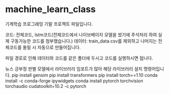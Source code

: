 # machine_learn_class
기계학습 프로그래밍 기말 프로젝트 파일입니다.

코드: 전체코드, lstm코드(전체코드에서 나이브베이지 모델을 썼기에 주석처리 하여 실제 구동가능한 코드를 첨부했습니다.)
데이터: train_data.csv를 제외하고 나머지는 전체코드를 돌릴 시 자동으로 만들어집니다.

파일 경로로 인해 데이터와 코드를 같은 폴더에 두시고 코드를 실행하시면 됩니다.

뉴스 긍부정 판별 모델에서 라이브러리 임포트가 많아 해당 라이브러리 설치 명령어입니다.
pip install gensim
pip install transformers
pip install torch==1.10
conda install -c conda-forge ipywidgets
conda install pytorch torchvision torchaudio cudatoolkit=10.2 -c pytorch
